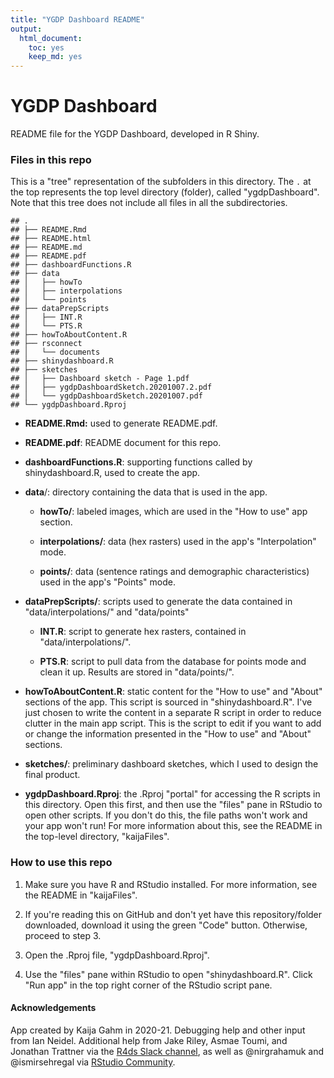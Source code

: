 ```yaml
---
title: "YGDP Dashboard README"
output: 
  html_document: 
    toc: yes
    keep_md: yes
---
```




# YGDP Dashboard

README file for the YGDP Dashboard, developed in R Shiny.

### Files in this repo

This is a "tree" representation of the subfolders in this directory. The `.` at the top represents the top level directory (folder), called "ygdpDashboard". Note that this tree does not include all files in all the subdirectories.


```
## .
## ├── README.Rmd
## ├── README.html
## ├── README.md
## ├── README.pdf
## ├── dashboardFunctions.R
## ├── data
## │   ├── howTo
## │   ├── interpolations
## │   └── points
## ├── dataPrepScripts
## │   ├── INT.R
## │   └── PTS.R
## ├── howToAboutContent.R
## ├── rsconnect
## │   └── documents
## ├── shinydashboard.R
## ├── sketches
## │   ├── Dashboard sketch - Page 1.pdf
## │   ├── ygdpDashboardSketch.20201007.2.pdf
## │   └── ygdpDashboardSketch.20201007.pdf
## └── ygdpDashboard.Rproj
```

-   **README.Rmd:** used to generate README.pdf.

-   **README.pdf**: README document for this repo.

-   **dashboardFunctions.R**: supporting functions called by shinydashboard.R, used to create the app.

-   **data**/: directory containing the data that is used in the app.

    -   **howTo/**: labeled images, which are used in the "How to use" app section.

    -   **interpolations/**: data (hex rasters) used in the app's "Interpolation" mode.

    -   **points/**: data (sentence ratings and demographic characteristics) used in the app's "Points" mode.

-   **dataPrepScripts/**: scripts used to generate the data contained in "data/interpolations/" and "data/points"

    -   **INT.R**: script to generate hex rasters, contained in "data/interpolations/".

    -   **PTS.R**: script to pull data from the database for points mode and clean it up. Results are stored in "data/points/".

-   **howToAboutContent.R**: static content for the "How to use" and "About" sections of the app. This script is sourced in "shinydashboard.R". I've just chosen to write the content in a separate R script in order to reduce clutter in the main app script. This is the script to edit if you want to add or change the information presented in the "How to use" and "About" sections.

-   **sketches/**: preliminary dashboard sketches, which I used to design the final product.

-   **ygdpDashboard.Rproj**: the .Rproj "portal" for accessing the R scripts in this directory. Open this first, and then use the "files" pane in RStudio to open other scripts. If you don't do this, the file paths won't work and your app won't run! For more information about this, see the README in the top-level directory, "kaijaFiles".

### How to use this repo

1.  Make sure you have R and RStudio installed. For more information, see the README in "kaijaFiles".

2.  If you're reading this on GitHub and don't yet have this repository/folder downloaded, download it using the green "Code" button. Otherwise, proceed to step 3.

3.  Open the .Rproj file, "ygdpDashboard.Rproj".

4.  Use the "files" pane within RStudio to open "shinydashboard.R". Click "Run app" in the top right corner of the RStudio script pane.

#### Acknowledgements

App created by Kaija Gahm in 2020-21. Debugging help and other input from Ian Neidel. Additional help from Jake Riley, Asmae Toumi, and Jonathan Trattner via the [R4ds Slack channel](https://www.rfordatasci.com/), as well as \@nirgrahamuk and \@ismirsehregal via [RStudio Community](https://community.rstudio.com/).
